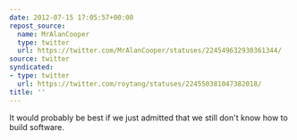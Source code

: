 ```yaml
---
date: 2012-07-15 17:05:57+00:00
repost_source:
  name: MrAlanCooper
  type: twitter
  url: https://twitter.com/MrAlanCooper/statuses/224549632930361344/
source: twitter
syndicated:
- type: twitter
  url: https://twitter.com/roytang/statuses/224550381047382018/
title: ''
---
```


It would probably be best if we just admitted that we still don't know how to build software.